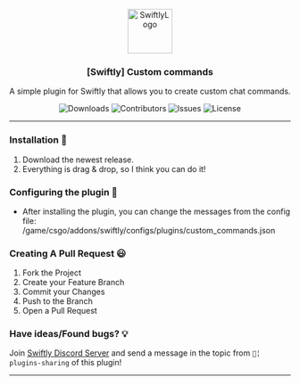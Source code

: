 <p align="center">
  <a href="https://github.com/DeadPoolCS2/custom_commands">
    <img src="https://cdn.swiftlycs2.net/swiftly-logo.png" alt="SwiftlyLogo" width="80" height="80">
  </a>

  <h3 align="center">[Swiftly] Custom commands</h3>

  <p align="center">
    A simple plugin for Swiftly that allows you to create custom chat commands.
    <br/>
  </p>
</p>

<p align="center">
  <img src="https://img.shields.io/github/downloads/DeadPoolCS2/custom_commands/total" alt="Downloads"> 
  <img src="https://img.shields.io/github/contributors/DeadPoolCS2/custom_commands?color=dark-green" alt="Contributors">
  <img src="https://img.shields.io/github/issues/DeadPoolCS2/custom_commands" alt="Issues">
  <img src="https://img.shields.io/github/license/DeadPoolCS2/custom_commands" alt="License">
</p>

---

### Installation 👀

1. Download the newest release.
2. Everything is drag & drop, so I think you can do it!

### Configuring the plugin 🧐

* After installing the plugin, you can change the messages from the config file: /game/csgo/addons/swiftly/configs/plugins/custom_commands.json

### Creating A Pull Request 😃

1. Fork the Project
2. Create your Feature Branch
3. Commit your Changes
4. Push to the Branch
5. Open a Pull Request

### Have ideas/Found bugs? 💡
Join [Swiftly Discord Server](https://swiftlycs2.net/discord) and send a message in the topic from `📕╎ plugins-sharing` of this plugin!

---
